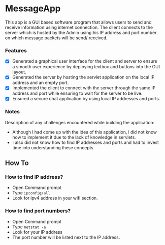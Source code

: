 # MessageApp
This app is a GUI based software program that allows users to send and receive information using internet connection.
The client connects to the server which is hosted by the Admin using his IP address and port number on which message packets will be send/ received.

### Features
- [x] Generated a graphical user interface for the client and server to ensure a smooth user experience by deploying textbox and buttons into the GUI layout.
- [x] Generated the server by hosting the servlet application on the local IP address and an empty port.
- [x] Implemented the client to connect with the server through the same IP address and port while ensuring to wait for the server to be live.
- [x] Ensured a secure chat application by using local IP addresses and ports.

### Notes
Description of any challenges encountered while building the application:
- Although I had come up with the idea of this application, I did not know how to implement it due to the lack of knowledge in servlets.
- I also did not know how to find IP addresses and ports and had to invest time into understanding these concepts.

## How To
### How to find IP address?
- Open Command prompt
- Type `ipconfig/all`
- Look for ipv4 address in your wifi section.

### How to find port numbers?
- Open Command prompt
- Type `netstat -a`
- Look for your IP address
- The port number will be listed next to the IP address.
